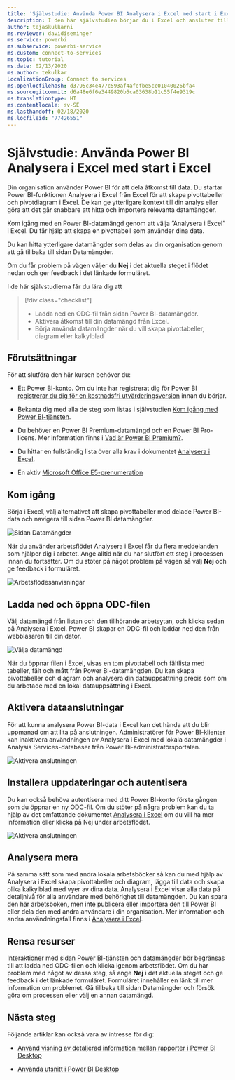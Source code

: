 ```yaml
---
title: 'Självstudie: Använda Power BI Analysera i Excel med start i Excel'
description: I den här självstudien börjar du i Excel och ansluter till Power BI-sidan Datamängder för att importera datamängder till Excel.
author: tejaskulkarni
ms.reviewer: davidiseminger
ms.service: powerbi
ms.subservice: powerbi-service
ms.custom: connect-to-services
ms.topic: tutorial
ms.date: 02/13/2020
ms.author: tekulkar
LocalizationGroup: Connect to services
ms.openlocfilehash: d3795c34e477c593af4afefbe5cc01040026bfa4
ms.sourcegitcommit: d6a48e6f6e3449820b5ca03638b11c55f4e9319c
ms.translationtype: HT
ms.contentlocale: sv-SE
ms.lasthandoff: 02/18/2020
ms.locfileid: "77426551"
---
```

# <a name="tutorial-use-power-bi-analyze-in-excel-starting-in-excel"></a>Självstudie: Använda Power BI Analysera i Excel med start i Excel

Din organisation använder Power BI för att dela åtkomst till data. Du startar Power BI-funktionen Analysera i Excel från Excel för att skapa pivottabeller och pivotdiagram i Excel. De kan ge ytterligare kontext till din analys eller göra att det går snabbare att hitta och importera relevanta datamängder.

Kom igång med en Power BI-datamängd genom att välja ”Analysera i Excel” i Excel. Du får hjälp att skapa en pivottabell som använder dina data.  

Du kan hitta ytterligare datamängder som delas av din organisation genom att gå tillbaka till sidan Datamängder.

Om du får problem på vägen väljer du **Nej** i det aktuella steget i flödet nedan och ger feedback i det länkade formuläret.  

I de här självstudierna får du lära dig att

> [!div class="checklist"]
> * Ladda ned en ODC-fil från sidan Power BI-datamängder.
> * Aktivera åtkomst till din datamängd från Excel.
> * Börja använda datamängder när du vill skapa pivottabeller, diagram eller kalkylblad

## <a name="prerequisites"></a>Förutsättningar

För att slutföra den här kursen behöver du:

* Ett Power BI-konto. Om du inte har registrerat dig för Power BI [registrerar du dig för en kostnadsfri utvärderingsversion](https://app.powerbi.com/signupredirect?pbi_source=web) innan du börjar.

* Bekanta dig med alla de steg som listas i självstudien [Kom igång med Power BI-tjänsten](https://docs.microsoft.com/power-bi/service-get-started).

* Du behöver en Power BI Premium-datamängd och en Power BI Pro-licens. Mer information finns i [Vad är Power BI Premium?](https://docs.microsoft.com/power-bi/service-premium-what-is).

* Du hittar en fullständig lista över alla krav i dokumentet [Analysera i Excel](https://docs.microsoft.com/power-bi/service-analyze-in-excel#requirements).

* En aktiv [Microsoft Office E5-prenumeration](https://www.microsoft.com/microsoft-365/business/office-365-enterprise-e5-business-software?activetab=pivot%3aoverviewtab)

## <a name="get-started"></a>Kom igång

Börja i Excel, välj alternativet att skapa pivottabeller med delade Power BI-data och navigera till sidan Power BI datamängder.

![Sidan Datamängder](media/service-tutorial-analyze-in-excel/tutorial-analyze-in-excel-01.png)

När du använder arbetsflödet Analysera i Excel får du flera meddelanden som hjälper dig i arbetet. Ange alltid när du har slutfört ett steg i processen innan du fortsätter. Om du stöter på något problem på vägen så välj **Nej** och ge feedback i formuläret.

![Arbetsflödesanvisningar](media/service-tutorial-analyze-in-excel/tutorial-analyze-in-excel-02.png)

## <a name="download-and-open-the-odc-file"></a>Ladda ned och öppna ODC-filen

Välj datamängd från listan och den tillhörande arbetsytan, och klicka sedan på Analysera i Excel. Power BI skapar en ODC-fil och laddar ned den från webbläsaren till din dator.

![Välja datamängd](media/service-tutorial-analyze-in-excel/tutorial-analyze-in-excel-03.png)

När du öppnar filen i Excel, visas en tom pivottabell och fältlista med tabeller, fält och mått från Power BI-datamängden. Du kan skapa pivottabeller och diagram och analysera din datauppsättning precis som om du arbetade med en lokal datauppsättning i Excel.

## <a name="enable-data-connections"></a>Aktivera dataanslutningar

För att kunna analysera Power BI-data i Excel kan det hända att du blir uppmanad om att lita på anslutningen. Administratörer för Power BI-klienter kan inaktivera användningen av Analysera i Excel med lokala datamängder i Analysis Services-databaser från Power Bi-administratörsportalen.

![Aktivera anslutningen](media/service-tutorial-analyze-in-excel/tutorial-analyze-in-excel-04.png)

## <a name="install-updates-and-authenticate"></a>Installera uppdateringar och autentisera

Du kan också behöva autentisera med ditt Power BI-konto första gången som du öppnar en ny ODC-fil.  Om du stöter på några problem kan du ta hjälp av det omfattande dokumentet [Analysera i Excel](https://docs.microsoft.com/power-bi/service-analyze-in-excel#sign-in-to-power-bi ) om du vill ha mer information eller klicka på Nej under arbetsflödet.

![Aktivera anslutningen](media/service-tutorial-analyze-in-excel/tutorial-analyze-in-excel-05.png)

## <a name="analyze-away"></a>Analysera mera

På samma sätt som med andra lokala arbetsböcker så kan du med hjälp av Analysera i Excel skapa pivottabeller och diagram, lägga till data och skapa olika kalkylblad med vyer av dina data. Analysera i Excel visar alla data på detaljnivå för alla användare med behörighet till datamängden. Du kan spara den här arbetsboken, men inte publicera eller importera den till Power BI eller dela den med andra användare i din organisation. Mer information och andra användningsfall finns i [Analysera i Excel](https://docs.microsoft.com/power-bi/service-analyze-in-excel#analyze-away).

## <a name="clean-up-resources"></a>Rensa resurser

Interaktioner med sidan Power BI-tjänsten och datamängder bör begränsas till att ladda ned ODC-filen och klicka igenom arbetsflödet. Om du har problem med något av dessa steg, så ange **Nej** i det aktuella steget och ge feedback i det länkade formuläret. Formuläret innehåller en länk till mer information om problemet. Gå tillbaka till sidan Datamängder och försök göra om processen eller välj en annan datamängd.

## <a name="next-steps"></a>Nästa steg

Följande artiklar kan också vara av intresse för dig:

* [Använd visning av detaljerad information mellan rapporter i Power BI Desktop](https://docs.microsoft.com/power-bi/desktop-cross-report-drill-through)

* [Använda utsnitt i Power BI Desktop](https://docs.microsoft.com/power-bi/visuals/power-bi-visualization-slicers)
